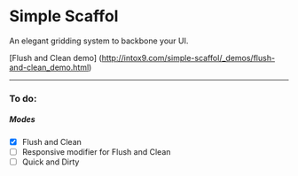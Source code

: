 # Simple Scaffol
An elegant gridding system to backbone your UI.

[Flush and Clean demo] (http://intox9.com/simple-scaffol/_demos/flush-and-clean_demo.html)

---

### To do:
##### Modes
  - [x] Flush and Clean
  - [ ] Responsive modifier for Flush and Clean
  - [ ] Quick and Dirty
